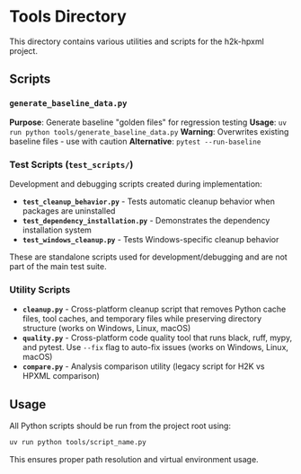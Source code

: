 # Tools Directory

This directory contains various utilities and scripts for the h2k-hpxml project.

## Scripts

### `generate_baseline_data.py`
**Purpose**: Generate baseline "golden files" for regression testing
**Usage**: `uv run python tools/generate_baseline_data.py`
**Warning**: Overwrites existing baseline files - use with caution
**Alternative**: `pytest --run-baseline`

### Test Scripts (`test_scripts/`)
Development and debugging scripts created during implementation:

- **`test_cleanup_behavior.py`** - Tests automatic cleanup behavior when packages are uninstalled
- **`test_dependency_installation.py`** - Demonstrates the dependency installation system  
- **`test_windows_cleanup.py`** - Tests Windows-specific cleanup behavior

These are standalone scripts used for development/debugging and are not part of the main test suite.

### Utility Scripts

- **`cleanup.py`** - Cross-platform cleanup script that removes Python cache files, tool caches, and temporary files while preserving directory structure (works on Windows, Linux, macOS)
- **`quality.py`** - Cross-platform code quality tool that runs black, ruff, mypy, and pytest. Use `--fix` flag to auto-fix issues (works on Windows, Linux, macOS)  
- **`compare.py`** - Analysis comparison utility (legacy script for H2K vs HPXML comparison)

## Usage

All Python scripts should be run from the project root using:
```bash
uv run python tools/script_name.py
```

This ensures proper path resolution and virtual environment usage.